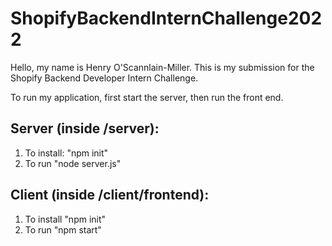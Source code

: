 # ShopifyBackendInternChallenge2022

Hello, my name is Henry O'Scannlain-Miller.  This is my submission for the Shopify Backend Developer Intern Challenge.  


To run my application, first start the server, then run the front end.

## Server (inside /server):
1. To install: "npm init"
2. To run "node server.js"

## Client (inside /client/frontend):
1. To install "npm init"
2. To run "npm start"